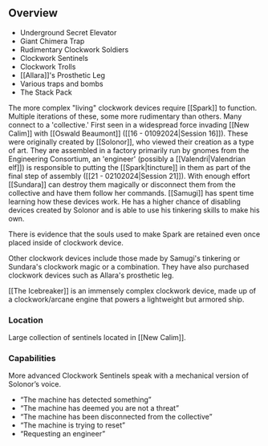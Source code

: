 ## Overview
- Underground Secret Elevator
- Giant Chimera Trap
- Rudimentary Clockwork Soldiers
- Clockwork Sentinels 
- Clockwork Trolls
- [[Allara]]'s Prosthetic Leg
- Various traps and bombs
- The Stack Pack

The more complex "living" clockwork devices require [[Spark]] to function. Multiple iterations of these, some more rudimentary than others. Many connect to a 'collective.' First seen in a widespread force invading [[New Calim]] with [[Oswald Beaumont]] ([[16 - 01092024|Session 16]]). These were originally created by [[Solonor]], who viewed their creation as a type of art. They are assembled in a factory primarily run by gnomes from the Engineering Consortium, an 'engineer' (possibly a [[Valendri|Valendrian elf]]) is responsible to putting the [[Spark|tincture]] in them as part of the final step of assembly ([[21 - 02102024|Session 21]]). With enough effort [[Sundara]] can destroy them magically or disconnect them from the collective and have them follow her commands. [[Samugi]] has spent time learning how these devices work. He has a higher chance of disabling devices created by Solonor and is able to use his tinkering skills to make his own. 

There is evidence that the souls used to make Spark are retained even once placed inside of clockwork device.

Other clockwork devices include those made by Samugi's tinkering or Sundara's clockwork magic or a combination. They have also purchased clockwork devices such as Allara's prosthetic leg.

[[The Icebreaker]] is an immensely complex clockwork device, made up of a clockwork/arcane engine that powers a lightweight but armored ship.

### Location
Large collection of sentinels located in [[New Calim]].

### Capabilities
More advanced Clockwork Sentinels speak with a mechanical version of Solonor’s voice. 
- “The machine has detected something”
- “The machine has deemed you are not a threat”
- “The machine has been disconnected from the collective”
- “The machine is trying to reset”
- “Requesting an engineer”

